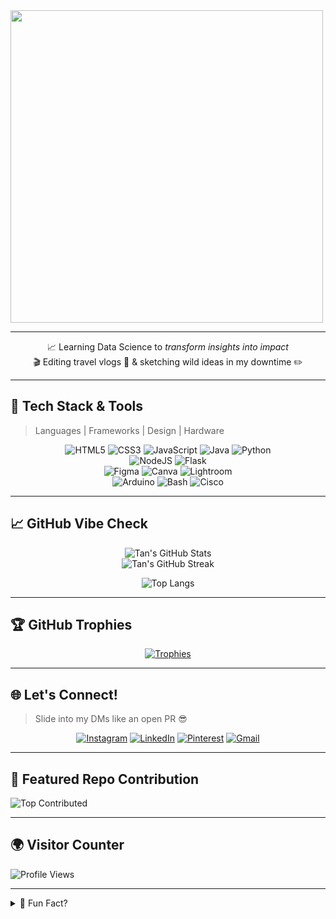 <div align-"center>
      
<img src="https://github.com/Anmol-Baranwal/Cool-GIFs-For-GitHub/assets/74038190/0c7eb6ed-663b-4ce4-bfbd-18239a38ba1b" width="500">
      
</div>

---

<div align="center">
  
📈 Learning Data Science to *transform insights into impact*  
🎬 Editing travel vlogs 🎒 & sketching wild ideas in my downtime ✏️  

</div>

---

## 🧩 Tech Stack & Tools
> Languages | Frameworks | Design | Hardware

<div align="center">
  
![HTML5](https://img.shields.io/badge/HTML-E34F26?style=for-the-badge&logo=html5&logoColor=white) 
![CSS3](https://img.shields.io/badge/CSS-1572B6?style=for-the-badge&logo=css3&logoColor=white) 
![JavaScript](https://img.shields.io/badge/JS-F7DF1E?style=for-the-badge&logo=javascript&logoColor=black) 
![Java](https://img.shields.io/badge/Java-ED8B00?style=for-the-badge&logo=java&logoColor=white) 
![Python](https://img.shields.io/badge/Python-3776AB?style=for-the-badge&logo=python&logoColor=white)  
![NodeJS](https://img.shields.io/badge/Node.js-339933?style=for-the-badge&logo=node.js&logoColor=white)
![Flask](https://img.shields.io/badge/Flask-000000?style=for-the-badge&logo=flask&logoColor=white)  
![Figma](https://img.shields.io/badge/Figma-F24E1E?style=for-the-badge&logo=figma&logoColor=white) 
![Canva](https://img.shields.io/badge/Canva-00C4CC?style=for-the-badge&logo=canva&logoColor=white) 
![Lightroom](https://img.shields.io/badge/Lightroom-31A8FF?style=for-the-badge&logo=Adobe%20Lightroom&logoColor=white)  
![Arduino](https://img.shields.io/badge/Arduino-00979D?style=for-the-badge&logo=Arduino&logoColor=white)
![Bash](https://img.shields.io/badge/Bash-121011?style=for-the-badge&logo=gnu-bash&logoColor=white) 
![Cisco](https://img.shields.io/badge/Cisco-1BA0D7?style=for-the-badge&logo=cisco&logoColor=white)

</div>

---

## 📈 GitHub Vibe Check
<div align="center">

![Tan's GitHub Stats](https://github-readme-stats.vercel.app/api?username=tannistha12&theme=radical&show_icons=true&hide_border=false&count_private=true)<br>
![Tan's GitHub Streak](https://streak-stats.demolab.com?user=tannistha12&theme=radical&hide_border=false)

![Top Langs](https://github-readme-stats.vercel.app/api/top-langs/?username=tannistha12&layout=compact&theme=radical&hide_border=false)

</div>

---

## 🏆 GitHub Trophies

<div align="center">
  
[![Trophies](https://github-profile-trophy.vercel.app/?username=tannistha12&theme=gruvbox&no-frame=false&row=2&column=4)](https://github.com/tannistha12)

</div>

---

## 🌐 Let's Connect!
> Slide into my DMs like an open PR 😎

<div align="center">

[![Instagram](https://img.shields.io/badge/Instagram-%23E4405F.svg?style=for-the-badge&logo=instagram&logoColor=white)](https://instagram.com/tannistha.08)
[![LinkedIn](https://img.shields.io/badge/LinkedIn-%230077B5.svg?style=for-the-badge&logo=linkedin&logoColor=white)](https://linkedin.com/in/tannistha-c-425a09231)
[![Pinterest](https://img.shields.io/badge/Pinterest-%23E60023.svg?style=for-the-badge&logo=pinterest&logoColor=white)](https://in.pinterest.com/tanni08chat/)
[![Gmail](https://img.shields.io/badge/Email-D14836?style=for-the-badge&logo=gmail&logoColor=white)](mailto:tannisthachat17@gmail.com)

</div>

---

## 🚀 Featured Repo Contribution
![Top Contributed](https://github-contributor-stats.vercel.app/api?username=tannistha12&limit=5&theme=dracula&combine_all_yearly_contributions=true)

---

## 🌍 Visitor Counter
![Profile Views](https://img.shields.io/badge/Profile_Views-dynamic-blue?logo=github)

---

<details>
<summary>📜 Fun Fact?</summary>
  
> I build things from caffeine & curiosity ☕💡  
> Love aesthetic UIs and data that tells a story.  
> Always dreaming about that next travel vlog or open-source PR.  
  
</details>

<!-- README crafted with love 💙 by Tan -->
